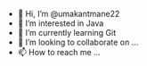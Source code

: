 - 👋 Hi, I’m @umakantmane22
- 👀 I’m interested in Java
- 🌱 I’m currently learning Git
- 💞️ I’m looking to collaborate on ...
- 📫 How to reach me ...

<!---
umakantmane22/umakantmane22 is a ✨ special ✨ repository because its `README.md` (this file) appears on your GitHub profile.
You can click the Preview link to take a look at your changes.
--->
